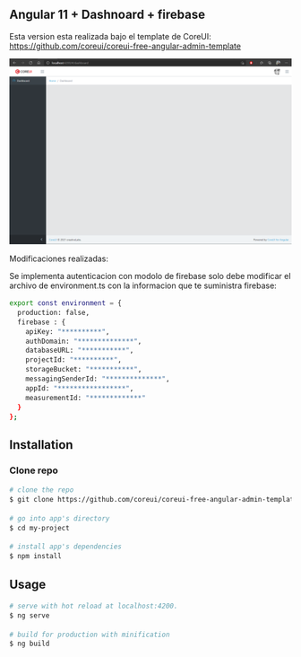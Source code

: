 ## Angular 11 + Dashnoard + firebase

Esta version esta realizada bajo el template de CoreUI:
https://github.com/coreui/coreui-free-angular-admin-template

![Alt text](https://github.com/juanfdo4/AngularDashboardFirebase/blob/main/images/dashboard.png?raw=true?raw=true "Title")


Modificaciones realizadas:

Se implementa autenticacion con modolo de firebase solo debe modificar el archivo de environment.ts con la informacion que te suministra firebase:

``` bash
export const environment = {
  production: false,
  firebase : {
    apiKey: "**********",
    authDomain: "**************",
    databaseURL: "***********",
    projectId: "**********",
    storageBucket: "***********",
    messagingSenderId: "**************",
    appId: "*****************",
    measurementId: "*************"
  }
};

```

## Installation

### Clone repo

``` bash
# clone the repo
$ git clone https://github.com/coreui/coreui-free-angular-admin-template.git my-project

# go into app's directory
$ cd my-project

# install app's dependencies
$ npm install
```

## Usage

``` bash
# serve with hot reload at localhost:4200.
$ ng serve

# build for production with minification
$ ng build
```


